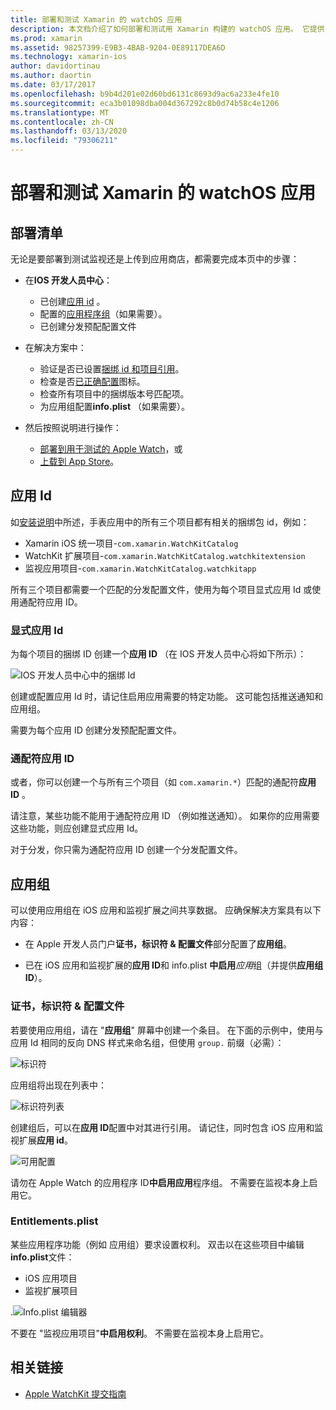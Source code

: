 ```yaml
---
title: 部署和测试 Xamarin 的 watchOS 应用
description: 本文档介绍了如何部署和测试用 Xamarin 构建的 watchOS 应用。 它提供了一个部署清单，讨论了显式和通配符应用 Id，并查看了应用组。
ms.prod: xamarin
ms.assetid: 98257399-E9B3-4BAB-9204-0E89117DEA6D
ms.technology: xamarin-ios
author: davidortinau
ms.author: daortin
ms.date: 03/17/2017
ms.openlocfilehash: b9b4d201e02d60bd6131c8693d9ac6a233e4fe10
ms.sourcegitcommit: eca3b01098dba004d367292c8b0d74b58c4e1206
ms.translationtype: MT
ms.contentlocale: zh-CN
ms.lasthandoff: 03/13/2020
ms.locfileid: "79306211"
---
```

# <a name="deploying-and-testing-watchos-apps-with-xamarin"></a>部署和测试 Xamarin 的 watchOS 应用

## <a name="deployment-checklist"></a>部署清单

无论是要部署到测试监视还是上传到应用商店，都需要完成本页中的步骤：

- 在**IOS 开发人员中心**：
  - 已创建[应用 id](#App_IDs) 。
  - 配置的[应用程序组](#App_Groups)（如果需要）。
  - 已创建分发预配配置文件

- 在解决方案中：

  - 验证是否已设置[捆绑 id 和项目引用](~/ios/watchos/get-started/installation.md)。
  - 检查是否[已正确配置](~/ios/watchos/app-fundamentals/icons.md)图标。
  - 检查所有项目中的捆绑版本号匹配项。
  - 为应用组配置**info.plist** （如果需要）。

- 然后按照说明进行操作：
  - [部署到用于测试的 Apple Watch](~/ios/watchos/deploy-test/device.md)，或
  - [上载到 App Store](~/ios/watchos/deploy-test/appstore.md)。

<a name="App_IDs"/>

## <a name="app-ids"></a>应用 Id

如[安装说明](~/ios/watchos/get-started/installation.md)中所述，手表应用中的所有三个项目都有相关的捆绑包 id，例如：

- Xamarin iOS 统一项目-`com.xamarin.WatchKitCatalog`
- WatchKit 扩展项目-`com.xamarin.WatchKitCatalog.watchkitextension`
- 监视应用项目-`com.xamarin.WatchKitCatalog.watchkitapp`

所有三个项目都需要一个匹配的分发配置文件，使用为每个项目显式应用 Id 或使用通配符应用 ID。

### <a name="explicit-app-ids"></a>显式应用 Id

为每个项目的捆绑 ID 创建一个**应用 ID** （在 IOS 开发人员中心将如下所示）：

![IOS 开发人员中心中的捆绑 Id](images/appids-specific-sml.png)

创建或配置应用 Id 时，请记住启用应用需要的特定功能。 这可能包括推送通知和应用组。

需要为每个应用 ID 创建分发预配配置文件。

### <a name="wildcard-app-id"></a>通配符应用 ID

或者，你可以创建一个与所有三个项目（如 `com.xamarin.*`）匹配的通配符**应用 ID** 。

请注意，某些功能不能用于通配符应用 ID （例如推送通知）。 如果你的应用需要这些功能，则应创建显式应用 Id。

对于分发，你只需为通配符应用 ID 创建一个分发配置文件。

<a name="App_Groups" />

## <a name="app-groups"></a>应用组

可以使用应用组在 iOS 应用和监视扩展之间共享数据。 应确保解决方案具有以下内容：

- 在 Apple 开发人员门户**证书，标识符 & 配置文件**部分配置了**应用组**。

- 已在 iOS 应用和监视扩展的**应用 ID**和 info.plist **中启用***应用*组（并提供**应用组 ID**）。

### <a name="certificates-identifiers--profiles"></a>证书，标识符 & 配置文件

若要使用应用组，请在 "**应用组**" 屏幕中创建一个条目。 在下面的示例中，使用与应用 Id 相同的反向 DNS 样式来命名组，但使用 `group.` 前缀（必需）：

![标识符](images/appgroups-new-sml.png)

应用组将出现在列表中：

![标识符列表](images/appgroups-setup-sml.png)

创建组后，可以在**应用 ID**配置中对其进行引用。 请记住，同时包含 iOS 应用和监视扩展**应用 id**。

![可用配置](images/appgroups-sml.png)

请勿在 Apple Watch 的应用程序 ID**中启用应用**程序组。 不需要在监视本身上启用它。

### <a name="entitlementsplist"></a>Entitlements.plist

某些应用程序功能（例如 应用组）要求设置权利。
双击以在这些项目中编辑**info.plist**文件：

- iOS 应用项目
- 监视扩展项目

.![Info.plist 编辑器](images/entitlements-plist-sml.png)

不要在 "监视应用项目"**中启用权利**。 不需要在监视本身上启用它。

## <a name="related-links"></a>相关链接

- [Apple WatchKit 提交指南](https://developer.apple.com/app-store/watch/)
